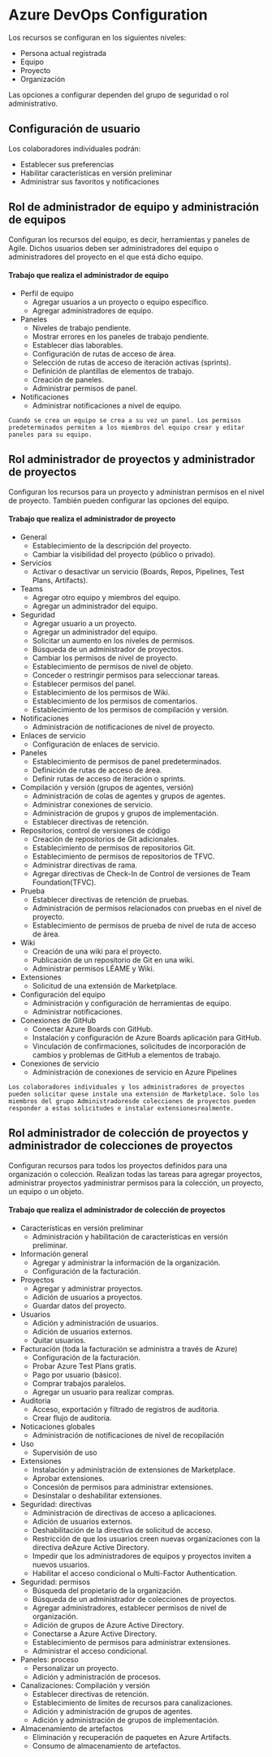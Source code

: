 # Azure DevOps Configuration

Los recursos se configuran en los siguientes niveles:

+ Persona actual registrada
+ Equipo
+ Proyecto
+ Organización

Las opciones a configurar dependen del grupo de seguridad o rol administrativo.

## Configuración de usuario

Los colaboradores individuales podrán:
+ Establecer sus preferencias
+ Habilitar características en versión preliminar 
+ Administrar sus favoritos y notificaciones


## Rol de administrador de equipo y administración de equipos

Configuran los recursos del equipo, es decir, herramientas y paneles de Agile. Dichos usuarios deben ser administradores del equipo o administradores del proyecto en el que está dicho equipo.

#### Trabajo que realiza el administrador de equipo

+ Perfil de equipo
    + Agregar usuarios a un proyecto o equipo específico.
    + Agregar administradores de equipo.
+ Paneles
    + Niveles de trabajo pendiente.
    + Mostrar errores en los paneles de trabajo pendiente.
    + Establecer días laborables.
    + Configuración de rutas de acceso de área.
    + Selección de rutas de acceso de iteración activas (sprints).
    + Definición de plantillas de elementos de trabajo.
    + Creación de paneles.
    + Administrar permisos de panel.
+ Notificaciones
    + Administrar notificaciones a nivel de equipo.


`Cuando se crea un equipo se crea a su vez un panel. Los permisos predeterminados permiten a los miembros del equipo crear y editar paneles para su equipo.`





## Rol administrador de proyectos y administrador de proyectos

Configuran los recursos para un proyecto y administran permisos en el nivel de proyecto. También pueden configurar las opciones del equipo.

#### Trabajo que realiza el administrador de proyecto

+ General
    + Establecimiento de la descripción del proyecto.
    + Cambiar la visibilidad del proyecto (público o privado).
+ Servicios
    + Activar o desactivar un servicio (Boards, Repos, Pipelines, Test Plans, Artifacts).
+ Teams
    + Agregar otro equipo y miembros del equipo.
    + Agregar un administrador del equipo.
+ Seguridad
    + Agregar usuario a un proyecto.
    + Agregar un administrador del equipo.
    + Solicitar un aumento en los niveles de permisos.
    + Búsqueda de un administrador de proyectos.
    + Cambiar los permisos de nivel de proyecto.
    + Establecimiento de permisos de nivel de objeto.
    + Conceder o restringir permisos para seleccionar tareas.
    + Establecer permisos del panel.
    + Establecimiento de los permisos de Wiki.
    + Establecimiento de los permisos de comentarios.
    + Establecimiento de los permisos de compilación y versión.
+ Notificaciones
    + Administración de notificaciones de nivel de proyecto.
+ Enlaces de servicio
    + Configuración de enlaces de servicio.
+ Paneles
    + Establecimiento de permisos de panel predeterminados.
    + Definición de rutas de acceso de área.
    + Definir rutas de acceso de iteración o sprints.
+ Compilación y versión (grupos de agentes, versión)
    + Administración de colas de agentes y grupos de agentes.
    + Administrar conexiones de servicio.
    + Administración de grupos y grupos de implementación.
    + Establecer directivas de retención.
+ Repositorios, control de versiones de código
    + Creación de repositorios de Git adicionales.
    + Establecimiento de permisos de repositorios Git.
    + Establecimiento de permisos de repositorios de TFVC.
    + Administrar directivas de rama.
    + Agregar directivas de Check-In de Control de versiones de Team Foundation(TFVC).
+ Prueba
    + Establecer directivas de retención de pruebas.
    + Administración de permisos relacionados con pruebas en el nivel de proyecto.
    + Establecimiento de permisos de prueba de nivel de ruta de acceso de área.
+ Wiki
    + Creación de una wiki para el proyecto.
    + Publicación de un repositorio de Git en una wiki.
    + Administrar permisos LÉAME y Wiki.
+ Extensiones
    + Solicitud de una extensión de Marketplace.
+ Configuración del equipo
    + Administración y configuración de herramientas de equipo.
    + Administrar notificaciones.
+ Conexiones de GitHub
    + Conectar Azure Boards con GitHub.
    + Instalación y configuración de Azure Boards aplicación para GitHub.
    + Vinculación de confirmaciones, solicitudes de incorporación de cambios y problemas de GitHub a elementos de trabajo.
+ Conexiones de servicio
    + Administración de conexiones de servicio en Azure Pipelines


`Los colaboradores individuales y los administradores de proyectos pueden solicitar quese instale una extensión de Marketplace. Solo los miembros del grupo Administradoresde colecciones de proyectos pueden responder a estas solicitudes e instalar extensionesrealmente.`





## Rol administrador de colección de proyectos y administrador de colecciones de proyectos

Configuran recursos para todos los proyectos definidos para una organización o colección. Realizan todas las tareas para agregar proyectos, administrar proyectos yadministrar permisos para la colección, un proyecto, un equipo o un objeto.

#### Trabajo que realiza el administrador de colección de proyectos

+ Características en versión preliminar
    + Administración y habilitación de características en versión preliminar.
+ Información general
    + Agregar y administrar la información de la organización.
    + Configuración de la facturación.
+ Proyectos
    + Agregar y administrar proyectos.
    + Adición de usuarios a proyectos.
    + Guardar datos del proyecto.
+ Usuarios
    + Adición y administración de usuarios.
    + Adición de usuarios externos.
    + Quitar usuarios.
+ Facturación (toda la facturación se administra a través de Azure)
    + Configuración de la facturación.
    + Probar Azure Test Plans gratis.
    + Pago por usuario (básico).
    + Comprar trabajos paralelos.
    + Agregar un usuario para realizar compras.
+ Auditoria
    + Acceso, exportación y filtrado de registros de auditoria.
    + Crear flujo de auditoria.
+ Noticaciones globales
    + Administración de notificaciones de nivel de recopilación
+ Uso
    + Supervisión de uso
+ Extensiones
    + Instalación y administración de extensiones de Marketplace.
    + Aprobar extensiones.
    + Concesión de permisos para administrar extensiones.
    + Desinstalar o deshabilitar extensiones.
+ Seguridad: directivas
    + Administración de directivas de acceso a aplicaciones.
    + Adición de usuarios externos.
    + Deshabilitación de la directiva de solicitud de acceso.
    + Restricción de que los usuarios creen nuevas organizaciones con la directiva deAzure Active Directory.
    + Impedir que los administradores de equipos y proyectos inviten a nuevos usuarios.
    + Habilitar el acceso condicional o Multi-Factor Authentication.
+ Seguridad: permisos
    + Búsqueda del propietario de la organización.
    + Búsqueda de un administrador de colecciones de proyectos.
    + Agregar administradores, establecer permisos de nivel de organización.
    + Adición de grupos de Azure Active Directory.
    + Conectarse a Azure Active Directory.
    + Establecimiento de permisos para administrar extensiones.
    + Administrar el acceso condicional.
+ Paneles: proceso
    + Personalizar un proyecto.
    + Adición y administración de procesos.
+ Canalizaciones: Compilación y versión
    + Establecer directivas de retención.
    + Establecimiento de límites de recursos para canalizaciones.
    + Adición y administración de grupos de agentes.
    + Adición y administración de grupos de implementación.
+ Almacenamiento de artefactos
    + Eliminación y recuperación de paquetes en Azure Artifacts.
    + Consumo de almacenamiento de artefactos.